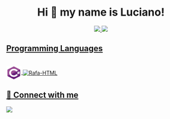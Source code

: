<h1 align="center"> Hi 👋  my name is Luciano!
 </h1>

 <div align="center">
  <a href="https://github.com/LucianoFroes">
  <img width="47%" src="https://github-readme-stats.vercel.app/api?username=LucianoFroes&show_icons=true&theme=dark&include_all_commits=true&count_private=true"/>
  <img width="47%" src="https://github-readme-stats.vercel.app/api/top-langs/?username=LucianoFroes&layout=compact&langs_count=7&theme=dark"/>
</div>

## Programming Languages

<div style="display: inline_block"><br>
  <img align="center" alt="Rafa-Csharp" height="35" width="40" src="https://raw.githubusercontent.com/devicons/devicon/master/icons/csharp/csharp-original.svg">
  <img align="center" alt="Rafa-HTML" height="35" width="40" src="https://img.shields.io/badge/Java-ED8B00?style=for-the-badge&logo=java&logoColor=white">
 </div>
 
## 🔗 Connect with me 
 
<div> 
       <a href="https://www.linkedin.com/in/luciano-froes-camarano" target="_blank"><img src="https://img.shields.io/badge/-LinkedIn-%230077B5?style=for-the-badge&logo=linkedin&logoColor=white" target="_blank"></a> 
</div>
